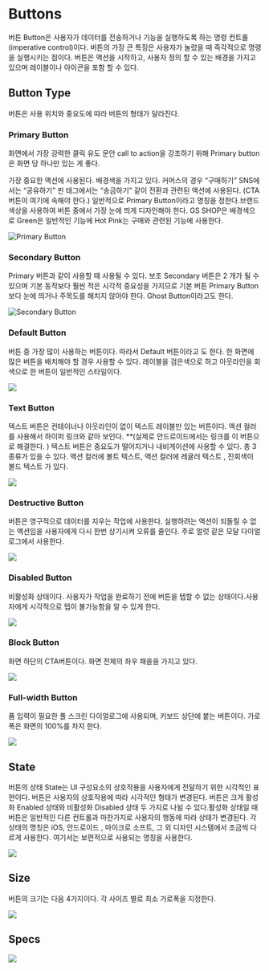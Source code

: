 # Buttons

버튼 Button은 사용자가 데이터를 전송하거나 기능을 실행하도록 하는 명령 컨트롤 \(imperative control\)이다. 버튼의 가장 큰 특징은 사용자가 눌렀을 때 즉각적으로 명령을 실행시키는 점이다. 버튼은 액션을 시작하고, 사용자 정의 할 수 있는 배경을 가지고 있으며 레이블이나 아이콘을 포함 할 수 있다.

## Button Type <a id="Button-Type"></a>

버튼은 사용 위치와 중요도에 따라 버튼의 형태가 달라진다.

### Primary Button <a id="Button-PrimaryButton"></a>

화면에서 가장 강력한 클릭 유도 문안 call to action을 강조하기 위해 Primary button은 화면 당 하나만 있는 게 좋다.

가장 중요한 액션에 사용된다. 배경색을 가지고 있다. 커머스의 경우 “구매하기” SNS에서는 “공유하기” 핀 태그에서는 “송금하기” 같이 전환과 관련된 액션에 사용된다. \(CTA 버튼이 여기에 속해야 한다.\) 일반적으로 Primary Button이라고 명칭을 정한다.브랜드 색상을 사용하여 버튼 중에서 가장 눈에 띄게 디자인해야 한다. GS SHOP은 배경색으로 Green은 일반적인 기능에 Hot Pink는 구매와 관련된 기능에 사용한다.

![Primary Button](https://github.com/ozzy4001/book/tree/8fb56279c9f114110b02d5ae2ea13ef481c8e128/.gitbook/assets/image%20%285%29.png)

### Secondary Button <a id="Button-SecondaryButton"></a>

Primary 버튼과 같이 사용할 때 사용될 수 있다. 보조 Secondary 버튼은 2 개가 될 수 있으며 기본 동작보다 훨씬 적은 시각적 중요성을 가지므로 기본 버튼 Primary Button보다 눈에 띄거나 주목도를 해치지 않아야 한다. Ghost Button이라고도 한다.

![Secondary Button](https://github.com/ozzy4001/book/tree/8fb56279c9f114110b02d5ae2ea13ef481c8e128/.gitbook/assets/image%20%2823%29.png)

### **Default Button**

버튼 중 가장 많이 사용하는 버튼이다. 따라서 Default 버튼이라고 도 한다. 한 화면에 많은 버튼을 배치해야 할 경우 사용할 수 있다. 레이블을 검은색으로 하고 아웃라인을 회색으로 한 버튼이 일반적인 스타일이다.

![](https://github.com/ozzy4001/book/tree/8fb56279c9f114110b02d5ae2ea13ef481c8e128/.gitbook/assets/image%20%2828%29.png)

### Text Button <a id="Button-Textbutton(Link)"></a>

텍스트 버튼은 컨테이너나 아웃라인이 없이 텍스트 레이블만 있는 버튼이다. 액션 컬러를 사용해서 하이퍼 링크와 같아 보인다. _\*\*_\(실제로 안드로이드에서는 링크를 이 버튼으로 해결한다. \) 텍스트 버튼은 중요도가 떨어지거나 내비게이션에 사용할 수 있다. 총 3종류가 있을 수 있다. 액션 컬러에 볼트 텍스트, 액션 컬러에 레귤러 텍스트 , 진회색이 볼드 텍스트 가 있다.

![](https://github.com/ozzy4001/book/tree/8fb56279c9f114110b02d5ae2ea13ef481c8e128/.gitbook/assets/image%20%2884%29.png)

### Destructive Button <a id="Button-Dangerbutton(DestructiveButton)"></a>

버튼은 영구적으로 데이터를 지우는 작업에 사용한다. 실행하려는 액션이 되돌릴 수 없는 액션임을 사용자에게 다시 한번 상기시켜 오류를 줄인다. 주로 얼럿 같은 모달 다이얼로그에서 사용한다.

![](https://github.com/ozzy4001/book/tree/8fb56279c9f114110b02d5ae2ea13ef481c8e128/.gitbook/assets/image%20%28161%29.png)

### Disabled Button

비활성화 상태이다. 사용자가 작업을 완료하기 전에 버튼을 텝할 수 없는 상태이다.사용자에게 시각적으로 텝이 불가능함을 알 수 있게 한다.

![](https://github.com/ozzy4001/book/tree/8fb56279c9f114110b02d5ae2ea13ef481c8e128/.gitbook/assets/image%20%284%29.png)

### Block Button <a id="Button-Blockbutton"></a>

화면 하단의 CTA버튼이다. 화면 전체의 좌우 패을을 가지고 있다.

![](https://github.com/ozzy4001/book/tree/8fb56279c9f114110b02d5ae2ea13ef481c8e128/.gitbook/assets/image%20%28131%29.png)

### **Full-width Button** <a id="Button-Full-widthbutton"></a>

폼 입력이 필요한 풀 스크린 다이얼로그에 사용되며, 키보드 상단에 붙는 버튼이다. 가로폭은 화면의 100%를 차지 한다.

![](https://github.com/ozzy4001/book/tree/8fb56279c9f114110b02d5ae2ea13ef481c8e128/.gitbook/assets/image%20%28181%29.png)

## State <a id="Button-State"></a>

버튼의 상태 State는 UI 구성요소의 상호작용을 사용자에게 전달하기 위한 시각적인 표현이다. 버튼은 사용자의 상호작용에 따라 시각적인 형태가 변경된다. 버튼은 크게 활성화 Enabled 상태와 비활성화 Disabled 상태 두 가지로 나뉠 수 있다.활성화 상태일 때 버튼은 일반적인 다른 컨트롤과 마찬가지로 사용자의 행동에 따라 상태가 변경된다. 각 상태의 명칭은 iOS, 안드로이드 , 마이크로 소프트, 그 외 디자인 시스템에서 조금씩 다르게 사용한다. 여기서는 보편적으로 사용되는 명칭을 사용한다.

![](https://github.com/ozzy4001/book/tree/8fb56279c9f114110b02d5ae2ea13ef481c8e128/.gitbook/assets/image%20%28135%29.png)

## Size <a id="Button-Size"></a>

버튼의 크기는 다음 4가지이다. 각 사이즈 별로 최소 가로폭을 지정한다.

![](https://github.com/ozzy4001/book/tree/8fb56279c9f114110b02d5ae2ea13ef481c8e128/.gitbook/assets/image%20%2837%29.png)

## Specs <a id="Button-Specs"></a>

![](https://github.com/ozzy4001/book/tree/8fb56279c9f114110b02d5ae2ea13ef481c8e128/.gitbook/assets/image%20%2863%29.png)

